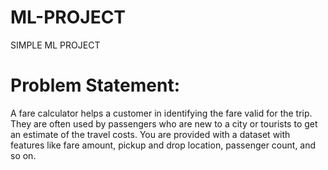 # ML-PROJECT
SIMPLE ML PROJECT


# Problem Statement:
A fare calculator helps a customer in identifying the fare valid for the trip. They are often used by passengers who are new to a city or tourists to get an estimate of the travel costs.
You are provided with a dataset with features like fare amount, pickup and drop location, passenger count, and so on.

